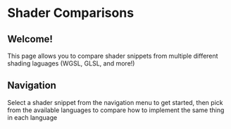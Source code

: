 # Shader Comparisons

## Welcome!
This page allows you to compare shader snippets from multiple different shading
laguages (WGSL, GLSL, and more!)

## Navigation
Select a shader snippet from the navigation menu to get started, then pick from
the available languages to compare how to implement the same thing in each
language